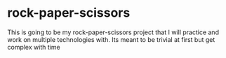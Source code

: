 # rock-paper-scissors
This is going to be my rock-paper-scissors project that I will practice and work on multiple technologies with. Its meant to be trivial at first but get complex with time 
